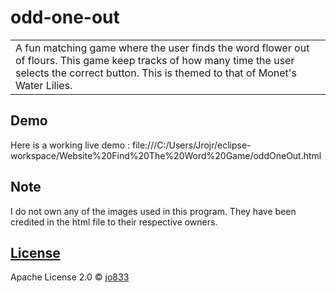 # odd-one-out

<table>
<tr>
<td>
  A fun matching game where the user finds the word flower out of flours. This game keep tracks of how many time the user selects the correct button. This is themed to that of Monet's Water Lilies.
</td>
</tr>
</table>


## Demo
Here is a working live demo :  file:///C:/Users/Jrojr/eclipse-workspace/Website%20Find%20The%20Word%20Game/oddOneOut.html

## Note
I do not own any of the images used in this program. They have been credited in the html file to their respective owners.

## [License](https://github.com/jo833/odd-one-out/blob/main/LICENSE)

Apache License 2.0 © [jo833](https://github.com/jo833)

